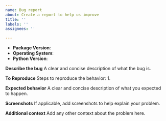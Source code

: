 ```yaml
---
name: Bug report
about: Create a report to help us improve
title: ''
labels: ''
assignees: ''

---
```


- **Package Version**: 
- **Operating System**:
- **Python Version**: 

**Describe the bug**
A clear and concise description of what the bug is.

**To Reproduce**
Steps to reproduce the behavior:
1. 

**Expected behavior**
A clear and concise description of what you expected to happen.

**Screenshots**
If applicable, add screenshots to help explain your problem.

**Additional context**
Add any other context about the problem here.
